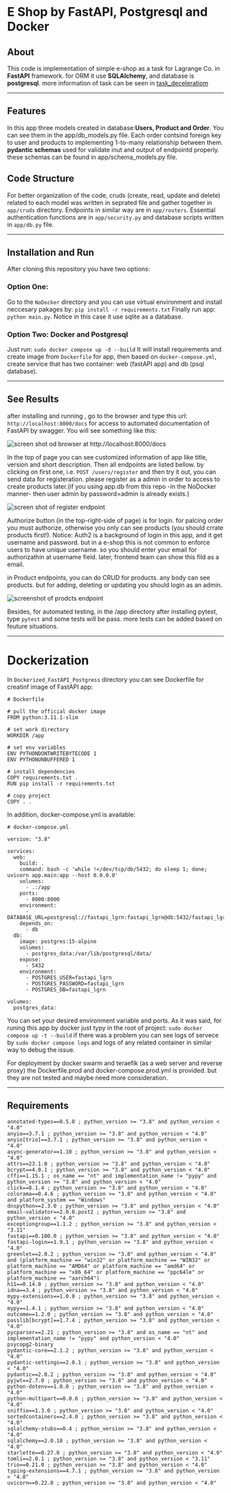 # E Shop by FastAPI, Postgresql and Docker

## About

This code is implementation of simple e-shop as a task for Lagrange Co. in **FastAPI** framework.
for ORM it use **SQLAlchemy**, and database is **postgresql**.
more information of task can be seen in [task_deceleratiom](./doc_resource/task_deceleration.pdf)

---

## Features

In this app three models created in database:**Users, Product and Order**. You can see them in the app/db_models.py file.
Each order contsind foreign key to user and products to implementing 1-to-many relationship between them.
**pydantic schemas** used for validate inut and output of endpointd properly. these schemas can be found in app/schema_models.py file.

## Code Structure

For better organization of the code, cruds (create, read, update and delete) related to each model was written in seprated file and gather together in `app/cruds` directory. Endpoints in similar way are in `app/routers`.
Essential authentication functions are in `app/security.py` and database scripts written in `app/db.py` file.

---

## Installation and Run

After cloning this repository you have two options:

### Option One:

Go to the `NoDocker` directory and you can use virtual environment and install neccesary pakages by:
`pip install -r requirements.txt`
Finally run app: `python main.py`.
Notice in this case it use sqlite as a database.

### Option Two: Docker and Postgresql

Just run:
`sudo docker compose up -d --build`
It will install requirements and create image from `Dockerfile` for app, then based on `docker-compose.yml`, create service that has two container: web (fastAPI app) and db (psql database).

---

## See Results

after installing and running , go to the browser and type this url:
`http://localhost:8000/docs`
for access to automated documentation of FastAPI by swagger. You will see something like this:

![screen shot od browser at http://localhost:8000/docs](https://github.com/RasoulZamani/E_Shop_FastAPI_PSQL_Docker/blob/main/doc_resource/docs_swagger1.PNG)

In the top of page you can see customized information of app like title, version and short description. Then all endpoints are listed bellow. by clicking on first one, i.e. `POST /users/register` and then try it out, you can send data for registeration. please register as a admin in order to access to create products later.(if you using app.db from this repo -in the NoDocker manner- then user admin by password=admin is already exists.)

![screen shot of register endpoint](https://github.com/RasoulZamani/E_Shop_FastAPI_PSQL_Docker/blob/main/doc_resource/docs_swagger_register_user.PNG)

Authorize button (in the top-right-side of page) is for login. for palcing order you must authorize, otherwise you only can see products (you should crrate products first!).
Notice: Auth2 is a background of login in this app, and it get username and password. but in a e-shop this is not common to enforce users to have unique username. so you should enter your email for authorizathin at username field. later, frontend team can show this fild as a email.

in Product endpoints, you can do CRUD for products. any body can see products. but for adding, deleting or updating you should login as an admin.

![screenshot of prodcts endpoint](https://github.com/RasoulZamani/E_Shop_FastAPI_PSQL_Docker/blob/main/doc_resource/docs_swagger_products.PNG)

Besides, for automated testing, in the /app directory after installing pytest, type `pytest` and some tests will be pass. more tests can be added based on feuture situations.

---

# Dockerization

In `Dockerized_FastAPI_Postgress` directory you can see Dockerfile for creatinf image of FastAPI app:

```
# Dockerfile

# pull the official docker image
FROM python:3.11.1-slim

# set work directory
WORKDIR /app

# set env variables
ENV PYTHONDONTWRITEBYTECODE 1
ENV PYTHONUNBUFFERED 1

# install dependencies
COPY requirements.txt .
RUN pip install -r requirements.txt

# copy project
COPY . .
```

In addition, docker-compose.yml is available:

```
# docker-compose.yml

version: "3.8"

services:
  web:
    build: .
    command: bash -c 'while !</dev/tcp/db/5432; do sleep 1; done; uvicorn app.main:app --host 0.0.0.0'
    volumes:
      - .:/app
    ports:
      - 8000:8000
    environment:
      - DATABASE_URL=postgresql://fastapi_lgrn:fastapi_lgrn@db:5432/fastapi_lgrn
    depends_on:
      - db
  db:
    image: postgres:15-alpine
    volumes:
      - postgres_data:/var/lib/postgresql/data/
    expose:
      - 5432
    environment:
      - POSTGRES_USER=fastapi_lgrn
      - POSTGRES_PASSWORD=fastapi_lgrn
      - POSTGRES_DB=fastapi_lgrn

volumes:
  postgres_data:

```

You can set your desired environment variable and ports.
As it was said, for runing this app by docker just typy in the root of project:
`sudo docker compose up -t --build`
if there was a problem you can see logs of servece by
`sudo docker compose logs`
and logs of any related container in similar way to debug the issue.

For deployment by docker swarm and teraefik (as a web server and reverse proxy) the Dockerfile.prod and docker-compose.prod.yml is provided. but they are not tested and maybe need more consideration.

---

## Requirements

```
annotated-types==0.5.0 ; python_version >= "3.8" and python_version < "4.0"
anyio==3.7.1 ; python_version >= "3.8" and python_version < "4.0"
anyio[trio]==3.7.1 ; python_version >= "3.8" and python_version < "4.0"
async-generator==1.10 ; python_version >= "3.8" and python_version < "4.0"
attrs==23.1.0 ; python_version >= "3.8" and python_version < "4.0"
bcrypt==4.0.1 ; python_version >= "3.8" and python_version < "4.0"
cffi==1.15.1 ; os_name == "nt" and implementation_name != "pypy" and python_version >= "3.8" and python_version < "4.0"
click==8.1.4 ; python_version >= "3.8" and python_version < "4.0"
colorama==0.4.6 ; python_version >= "3.8" and python_version < "4.0" and platform_system == "Windows"
dnspython==2.3.0 ; python_version >= "3.8" and python_version < "4.0"
email-validator==2.0.0.post2 ; python_version >= "3.8" and python_version < "4.0"
exceptiongroup==1.1.2 ; python_version >= "3.8" and python_version < "3.11"
fastapi==0.100.0 ; python_version >= "3.8" and python_version < "4.0"
fastapi-login==1.9.1 ; python_version >= "3.8" and python_version < "4.0"
greenlet==2.0.2 ; python_version >= "3.8" and python_version < "4.0" and (platform_machine == "win32" or platform_machine == "WIN32" or platform_machine == "AMD64" or platform_machine == "amd64" or platform_machine == "x86_64" or platform_machine == "ppc64le" or platform_machine == "aarch64")
h11==0.14.0 ; python_version >= "3.8" and python_version < "4.0"
idna==3.4 ; python_version >= "3.8" and python_version < "4.0"
mypy-extensions==1.0.0 ; python_version >= "3.8" and python_version < "4.0"
mypy==1.4.1 ; python_version >= "3.8" and python_version < "4.0"
outcome==1.2.0 ; python_version >= "3.8" and python_version < "4.0"
passlib[bcrypt]==1.7.4 ; python_version >= "3.8" and python_version < "4.0"
pycparser==2.21 ; python_version >= "3.8" and os_name == "nt" and implementation_name != "pypy" and python_version < "4.0"
psycopg2-binary
pydantic-core==2.1.2 ; python_version >= "3.8" and python_version < "4.0"
pydantic-settings==2.0.1 ; python_version >= "3.8" and python_version < "4.0"
pydantic==2.0.2 ; python_version >= "3.8" and python_version < "4.0"
pyjwt==2.7.0 ; python_version >= "3.8" and python_version < "4.0"
python-dotenv==1.0.0 ; python_version >= "3.8" and python_version < "4.0"
python-multipart==0.0.6 ; python_version >= "3.8" and python_version < "4.0"
sniffio==1.3.0 ; python_version >= "3.8" and python_version < "4.0"
sortedcontainers==2.4.0 ; python_version >= "3.8" and python_version < "4.0"
sqlalchemy-stubs==0.4 ; python_version >= "3.8" and python_version < "4.0"
sqlalchemy==2.0.18 ; python_version >= "3.8" and python_version < "4.0"
starlette==0.27.0 ; python_version >= "3.8" and python_version < "4.0"
tomli==2.0.1 ; python_version >= "3.8" and python_version < "3.11"
trio==0.21.0 ; python_version >= "3.8" and python_version < "4.0"
typing-extensions==4.7.1 ; python_version >= "3.8" and python_version < "4.0"
uvicorn==0.22.0 ; python_version >= "3.8" and python_version < "4.0"

```
